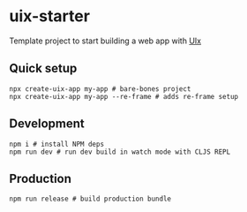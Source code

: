 # uix-starter
Template project to start building a web app with [UIx](https://github.com/pitch-io/uix)

## Quick setup
```shell
npx create-uix-app my-app # bare-bones project
npx create-uix-app my-app --re-frame # adds re-frame setup
```

## Development
```shell
npm i # install NPM deps
npm run dev # run dev build in watch mode with CLJS REPL
```

## Production
```shell
npm run release # build production bundle
```
